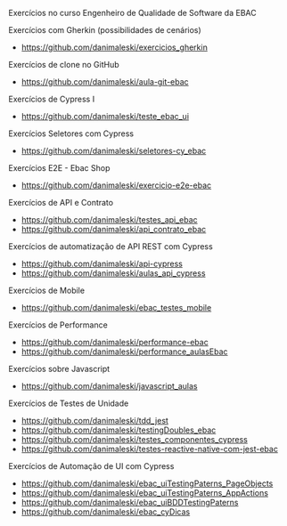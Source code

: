 Exercícios no curso Engenheiro de Qualidade de Software da EBAC


Exercícios com Gherkin (possibilidades de cenários)
* https://github.com/danimaleski/exercicios_gherkin

Exercícios de clone no GitHub
* https://github.com/danimaleski/aula-git-ebac

Exercícios de Cypress I
* https://github.com/danimaleski/teste_ebac_ui

Exercícios Seletores com Cypress
* https://github.com/danimaleski/seletores-cy_ebac

Exercícios E2E - Ebac Shop
* https://github.com/danimaleski/exercicio-e2e-ebac

Exercícios de API e Contrato
* https://github.com/danimaleski/testes_api_ebac
* https://github.com/danimaleski/api_contrato_ebac

Exercícios de automatização de API REST com Cypress
* https://github.com/danimaleski/api-cypress
* https://github.com/danimaleski/aulas_api_cypress

Exercícios de Mobile
* https://github.com/danimaleski/ebac_testes_mobile

Exercícios de Performance
* https://github.com/danimaleski/performance-ebac
* https://github.com/danimaleski/performance_aulasEbac

Exercícios sobre Javascript
* https://github.com/danimaleski/javascript_aulas

Exercícios de Testes de Unidade
* https://github.com/danimaleski/tdd_jest
* https://github.com/danimaleski/testingDoubles_ebac
* https://github.com/danimaleski/testes_componentes_cypress
* https://github.com/danimaleski/testes-reactive-native-com-jest-ebac

Exercícios de Automação de UI com Cypress
* https://github.com/danimaleski/ebac_uiTestingPaterns_PageObjects
* https://github.com/danimaleski/ebac_uiTestingPaterns_AppActions
* https://github.com/danimaleski/ebac_uiBDDTestingPaterns
* https://github.com/danimaleski/ebac_cyDicas

